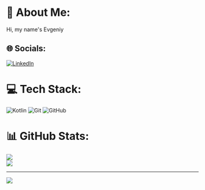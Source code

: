<!--
**t0m-ash/t0m-ash** is a ✨ _special_ ✨ repository because its `README.md` (this file) appears on your GitHub profile.

Here are some ideas to get you started:

- 🔭 I’m currently working on ...
- 🌱 I’m currently learning ...
- 👯 I’m looking to collaborate on ...
- 🤔 I’m looking for help with ...
- 💬 Ask me about ...
- 📫 How to reach me: ...
- 😄 Pronouns: ...
- ⚡ Fun fact: ...
-->

# 💫 About Me:
Hi, my name's Evgeniy


## 🌐 Socials:
[![LinkedIn](https://img.shields.io/badge/LinkedIn-%230077B5.svg?logo=linkedin&logoColor=white)](https://www.linkedin.com/in/evgeniy-tomashevich/) 

# 💻 Tech Stack:
![Kotlin](https://img.shields.io/badge/kotlin-%237F52FF.svg?style=flat&logo=kotlin&logoColor=white) ![Git](https://img.shields.io/badge/git-%23F05033.svg?style=flat&logo=git&logoColor=white) ![GitHub](https://img.shields.io/badge/github-%23121011.svg?style=flat&logo=github&logoColor=white)
# 📊 GitHub Stats:
<!--![](https://github-readme-stats.vercel.app/api?username=t0m-ash&theme=react&hide_border=false&include_all_commits=false&count_private=false)<br/>-->
![](https://github-readme-streak-stats.herokuapp.com/?user=t0m-ash&theme=react&hide_border=false)<br/>
![](https://github-readme-stats.vercel.app/api/top-langs/?username=t0m-ash&theme=react&hide_border=false&include_all_commits=false&count_private=false&layout=compact)

---
[![](https://visitcount.itsvg.in/api?id=t0m-ash&icon=0&color=1)](https://visitcount.itsvg.in)
